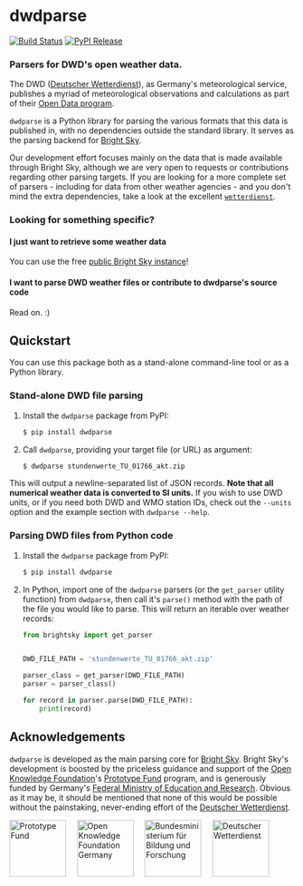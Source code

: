 # dwdparse

[![Build Status](https://img.shields.io/github/actions/workflow/status/jdemaeyer/dwdparse/main.yml)](https://github.com/jdemaeyer/dwdparse/actions)
[![PyPI Release](https://img.shields.io/pypi/v/dwdparse)](https://pypi.org/project/dwdparse/)

### Parsers for DWD's open weather data.

The DWD ([Deutscher Wetterdienst](https://www.dwd.de/)), as Germany's
meteorological service, publishes a myriad of meteorological observations and
calculations as part of their [Open Data
program](https://www.dwd.de/DE/leistungen/opendata/opendata.html).

`dwdparse` is a Python library for parsing the various formats that this data
is published in, with no dependencies outside the standard library. It serves
as the parsing backend for [Bright Sky](https://brightsky.dev/).

Our development effort focuses mainly on the data that is made available
through Bright Sky, although we are very open to requests or contributions
regarding other parsing targets. If you are looking for a more complete set of
parsers - including for data from other weather agencies - and you don't mind
the extra dependencies, take a look at the excellent
[`wetterdienst`](https://github.com/earthobservations/wetterdienst).


### Looking for something specific?

#### I just want to retrieve some weather data

You can use the free [public Bright Sky instance](https://brightsky.dev/)!

#### I want to parse DWD weather files or contribute to dwdparse's source code

Read on. :)


## Quickstart

You can use this package both as a stand-alone command-line tool or as a Python
library.


### Stand-alone DWD file parsing

1. Install the `dwdparse` package from PyPI:
   ```bash
   $ pip install dwdparse
   ```

2. Call `dwdparse`, providing your target file (or URL) as argument:
   ```bash
   $ dwdparse stundenwerte_TU_01766_akt.zip
   ```

This will output a newline-separated list of JSON records. **Note that all
numerical weather data is converted to SI units.** If you wish to use DWD
units, or if you need both DWD and WMO station IDs, check out the `--units`
option and the example section with `dwdparse --help`.


### Parsing DWD files from Python code

1. Install the `dwdparse` package from PyPI:
   ```bash
   $ pip install dwdparse
   ```

2. In Python, import one of the `dwdparse` parsers (or the `get_parser`
   utility function) from `dwdparse`, then call it's `parse()` method with the
   path of the file you would like to parse. This will return an iterable over
   weather records:
   ```python
   from brightsky import get_parser


   DWD_FILE_PATH = 'stundenwerte_TU_01766_akt.zip'

   parser_class = get_parser(DWD_FILE_PATH)
   parser = parser_class()

   for record in parser.parse(DWD_FILE_PATH):
       print(record)
   ```


## Acknowledgements

`dwdparse` is developed as the main parsing core for [Bright
Sky](https://github.com/jdemaeyer/brightsky). Bright Sky's development is
boosted by the priceless guidance and support of the [Open Knowledge
Foundation](https://www.okfn.de/)'s [Prototype Fund](https://prototypefund.de/)
program, and is generously funded by Germany's [Federal Ministry of Education
and Research](https://www.bmbf.de/). Obvious as it may be, it should be
mentioned that none of this would be possible without the painstaking,
never-ending effort of the [Deutscher Wetterdienst](https://www.dwd.de/).

<a href="https://prototypefund.de/"><img src="docs/img/pf.svg" alt="Prototype Fund" height="100"></a>&nbsp;&nbsp;&nbsp;&nbsp;
<a href="https://okfn.de/"><img src="docs/img/okfde.svg" alt="Open Knowledge Foundation Germany" height="100"></a>&nbsp;&nbsp;&nbsp;&nbsp;
<a href="https://www.bmbf.de/"><img src="docs/img/bmbf.svg" alt="Bundesministerium für Bildung und Forschung" height="100"></a>&nbsp;&nbsp;&nbsp;&nbsp;
<a href="https://www.dwd.de/"><img src="docs/img/dwd.svg" alt="Deutscher Wetterdienst" height="100"></a>
